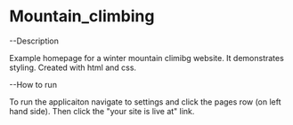 # Mountain_climbing




--Description

Example homepage for a winter mountain climibg website. It demonstrates styling. Created with html and css.

--How to run

To run the applicaiton navigate to settings and click the pages row (on left hand side). Then click the "your site is live at" link.
